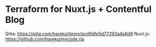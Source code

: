 # Terraform for Nuxt.js + Contentful Blog

Qiita: https://qiita.com/hareku/items/acd9dfe5d77293a4a6d9
Nuxt.js: https://github.com/hareku/mycode.rip
